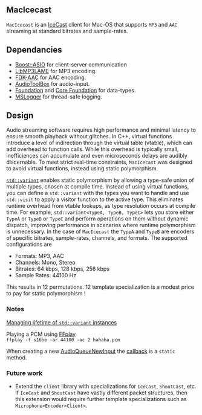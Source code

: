 ## MacIcecast
`MacIcecast` is an [IceCast](https://icecast.org) client for Mac-OS that supports `MP3` and `AAC` streaming at standard bitrates and sample-rates.

## Dependancies
* [Boost::ASIO](https://www.boost.org/doc/libs/1_87_0/doc/html/boost_asio.html) for client-server communication
* [LibMP3LAME](https://lame.sourceforge.io) for MP3 encoding.
* [FDK-AAC](https://github.com/mstorsjo/fdk-aac) for AAC encoding.
* [AudioToolBox](https://developer.apple.com/documentation/audiotoolbox?language=objc) for audio-input.
* [Foundation](https://developer.apple.com/documentation/foundation?language=objc) and [Core Foundation](https://developer.apple.com/documentation/corefoundation?language=objc) for data-types. 
* [MSLogger](https://github.com/nav-mohan/mslogger) for thread-safe logging.


## Design 
Audio streaming software requires high performance and minimal latency to ensure smooth playback without glitches. In C++, virtual functions introduce a level of indirection through the virtual table (vtable), which can add overhead to function calls. While this overhead is typically small, inefficiences can accumulate and even microseconds delays are audibly discernable. To meet strict real-time constraints, `MacIcecast` was designed to avoid virtual functions, instead using static polymorphism.

[`std::variant`](https://en.cppreference.com/w/cpp/utility/variant) enables static polymorphism by allowing a type-safe union of multiple types, chosen at compile time. Instead of using virtual functions, you can define a `std::variant` with the types you want to handle and use `std::visit` to apply a visitor function to the active type. This eliminates runtime overhead from vtable lookups, as type resolution occurs at compile time. For example, `std::variant<TypeA, TypeB, TypeC>` lets you store either `TypeA` or `TypeB` or `TypeC` and perform operations on them without dynamic dispatch, improving performance in scenarios where runtime polymorphism is unnecessary. In the case of `MacIcecast` the `TypeA` and `TypeB` are encoders of specific bitrates, sample-rates, channels, and formats. The supported configurations are
* Formats: MP3, AAC
* Channels: Mono, Stereo
* Bitrates: 64 kbps, 128 kbps, 256 kbps
* Sample Rates: 44100 Hz

This results in 12 permutations. 12 template specialization is a modest price to pay for static polymorphism !

### Notes
[Managing lifetime of `std::variant` instances](https://stackoverflow.com/questions/75779392/managing-lifetime-of-stdvariant-instances-how-to-store-pointers-to-stdvari)


Playing a PCM using [FFplay](https://www.ffmpeg.org) \
`ffplay -f s16be -ar 44100 -ac 2 hahaha.pcm`

When creating a new [AudioQueueNewInput](https://developer.apple.com/documentation/audiotoolbox/audioqueuenewinput(_:_:_:_:_:_:_:)?language=objc) the [callback](https://developer.apple.com/documentation/audiotoolbox/audioqueueinputcallback?language=objc) is a `static` method. 

### Future work
* Extend the `client` library with specializations for `IceCast`, `ShoutCast`, etc. 
If `IceCast` and `ShoutCast` have vastly different packet structures, then this extension would require further template specializations such as `Microphone<Encoder<Client>`. 